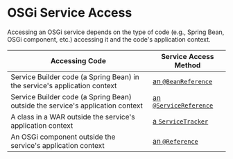 # OSGi Service Access [](id=osgi-service-access)

Accessing an OSGi service depends on the type of code (e.g., Spring Bean, OSGi
component, etc.) accessing it and the code's application context. 

| Accessing Code | Service Access Method |
| --- | --- |
| Service Builder code (a Spring Bean) in the service's application context | [an `@BeanReference`](/develop/tutorials/-/knowledge_base/7-1/invoking-services-from-service-builder-code#referencing-a-spring-bean-that-is-in-the-application-context) |
| Service Builder code (a Spring Bean) outside the service's application context | [an `@ServiceReference`](/develop/tutorials/-/knowledge_base/7-1/invoking-services-from-service-builder-code#referencing-an-osgi-service) |
| A class in a WAR outside the service's application context | [a `ServiceTracker`](/develop/tutorials/-/knowledge_base/7-1/service-trackers) |
| An OSGi component outside the service's application context | [an `@Reference`](/develop/tutorials/-/knowledge_base/7-1/osgi-services-and-dependency-injection-with-declarative-services) |
